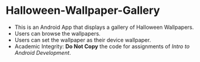 # Halloween-Wallpaper-Gallery
- This is an Android App that displays a gallery of Halloween Wallpapers.
- Users can browse the wallpapers.
- Users can set the wallpaper as their device wallpaper.
- Academic Integrity: **Do Not Copy** the code for assignments of *Intro to Android Development*.
